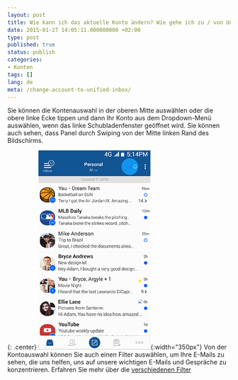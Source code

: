 ```yaml
---
layout: post
title: Wie kann ich das aktuelle Konto ändern? Wie gehe ich zu / von Unified Inbox View?
date: 2015-01-27 14:05:11.000000000 +02:00
type: post
published: true
status: publish
categories:
- Konten
tags: []
lang: de
meta: /change-account-to-unified-inbox/
---
```


Sie können die Kontenauswahl in der oberen Mitte auswählen oder die obere linke Ecke tippen und dann Ihr Konto aus dem Dropdown-Menü auswählen, wenn das linke Schubladenfenster geöffnet wird. Sie können auch sehen, dass Panel durch Swiping von der Mitte linken Rand des Bildschirms.

{: .center}
![](/assets/BlueMail_Picker.gif){:width="350px"}
Von der Kontoauswahl können Sie auch einen Filter auswählen, um Ihre E-Mails zu sehen, die uns helfen, uns auf unsere wichtigen E-Mails und Gespräche zu konzentrieren. Erfahren Sie mehr über die [verschiedenen Filter](/top-bar-left-triangle-menu)
